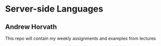 # Server-side Languages

## Andrew Horvath

This repo will contain my weekly assignments and examples from lectures
